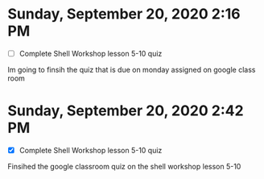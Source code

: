 # Sunday, September 20, 2020 2:16 PM
- [ ] Complete Shell Workshop lesson 5-10 quiz

Im going to finsih the quiz that is due on monday assigned on google class room 

# Sunday, September 20, 2020 2:42 PM
- [x] Complete Shell Workshop lesson 5-10 quiz

Finsihed the google classroom quiz on the shell workshop lesson 5-10